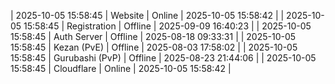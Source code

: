 | 2025-10-05 15:58:45 | Website | Online | 2025-10-05 15:58:42 |
| 2025-10-05 15:58:45 | Registration | Offline | 2025-09-09 16:40:23 |
| 2025-10-05 15:58:45 | Auth Server | Offline | 2025-08-18 09:33:31 |
| 2025-10-05 15:58:45 | Kezan (PvE) | Offline | 2025-08-03 17:58:02 |
| 2025-10-05 15:58:45 | Gurubashi (PvP) | Offline | 2025-08-23 21:44:06 |
| 2025-10-05 15:58:45 | Cloudflare | Online | 2025-10-05 15:58:42 |
